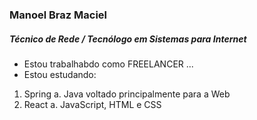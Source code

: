 ### Manoel Braz Maciel
##### Técnico de Rede / Tecnólogo em Sistemas para Internet

- Estou trabalhabdo como FREELANCER ...
- Estou estudando:
1. Spring 
a. Java voltado principalmente para a Web
2. React
a. JavaScript, HTML e CSS

<!--
**manoelmaciel/manoelmaciel** is a ✨ _special_ ✨ repository because its `README.md` (this file) appears on your GitHub profile.

Here are some ideas to get you started:

- 🔭 I’m currently working on ...
- 🌱 I’m currently learning ...
- 👯 I’m looking to collaborate on ...
- 🤔 I’m looking for help with ...
- 💬 Ask me about ...
- 📫 How to reach me: ...
- 😄 Pronouns: ...
- ⚡ Fun fact: ...
-->

